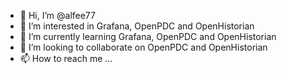 - 👋 Hi, I’m @alfee77
- 👀 I’m interested in Grafana, OpenPDC and OpenHistorian
- 🌱 I’m currently learning Grafana, OpenPDC and OpenHistorian
- 💞️ I’m looking to collaborate on OpenPDC and OpenHistorian
- 📫 How to reach me ...

<!---
alfee77/alfee77 is a ✨ special ✨ repository because its `README.md` (this file) appears on your GitHub profile.
You can click the Preview link to take a look at your changes.
--->
